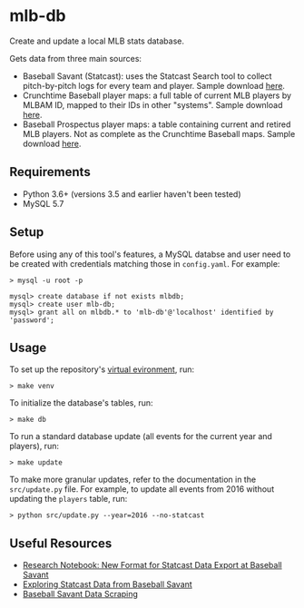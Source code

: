 mlb-db
==========

Create and update a local MLB stats database.

Gets data from three main sources:

  - Baseball Savant (Statcast): uses the Statcast Search tool to collect pitch-by-pitch logs for every team and player. Sample download [here](https://baseballsavant.mlb.com/statcast_search/csv?all=true&hfPT=&hfAB=&hfBBT=&hfPR=&hfZ=&stadium=&hfBBL=&hfNewZones=&hfGT=&hfC=&hfSea=2018%7C&hfSit=&player_type=pitcher&hfOuts=&opponent=&pitcher_throws=&batter_stands=&hfSA=&game_date_gt=&game_date_lt=&team=NYY&position=&hfRO=&home_road=&hfFlag=&metric_1=&hfInn=&min_pitches=0&min_results=0&group_by=name-event&sort_col=pitches&player_event_sort=api_p_release_speed&sort_order=desc&min_abs=0&type=details&).
  - Crunchtime Baseball player maps: a full table of current MLB players by MLBAM ID, mapped to their IDs in other "systems". Sample download [here](http://crunchtimebaseball.com/master.csv).
  - Baseball Prospectus player maps: a table containing current and retired MLB players. Not as complete as the Crunchtime Baseball maps. Sample download [here](http://www.baseballprospectus.com/sortable/playerids/playerid_list.csv).

Requirements
----------

  - Python 3.6+ (versions 3.5 and earlier haven't been tested)
  - MySQL 5.7

Setup
----------

Before using any of this tool's features, a MySQL databse and user need to be created with credentials matching those in `config.yaml`. For example:

```
> mysql -u root -p

mysql> create database if not exists mlbdb;
mysql> create user mlb-db;
mysql> grant all on mlbdb.* to 'mlb-db'@'localhost' identified by 'password';
```

Usage
----------

To set up the repository's [virtual evironment](http://docs.python-guide.org/en/latest/dev/virtualenvs/), run:

```
> make venv
```

To initialize the database's tables, run:

```
> make db
```

To run a standard database update (all events for the current year and players), run:

```
> make update
```

To make more granular updates, refer to the documentation in the `src/update.py` file. For example, to update all events from 2016 without updating the `players` table, run:

```
> python src/update.py --year=2016 --no-statcast
```

Useful Resources
----------

  - [Research Notebook: New Format for Statcast Data Export at Baseball Savant](https://www.fangraphs.com/tht/research-notebook-new-format-for-statcast-data-export-at-baseball-savant/)
  - [Exploring Statcast Data from Baseball Savant](https://baseballwithr.wordpress.com/2016/08/15/exploring-statcast-data-from-baseball-savant/)
  - [Baseball Savant Data Scraping](https://github.com/alanrkessler/savantscraper/blob/master/scraper.ipynb)
